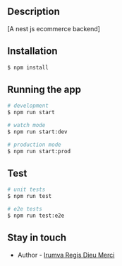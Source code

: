 
## Description

[A nest js ecommerce backend]

## Installation

```bash
$ npm install
```

## Running the app

```bash
# development
$ npm run start

# watch mode
$ npm run start:dev

# production mode
$ npm run start:prod
```

## Test

```bash
# unit tests
$ npm run test

# e2e tests
$ npm run test:e2e

```

## Stay in touch

- Author - [Irumva Regis Dieu Merci](https://github/re-gis.com)

